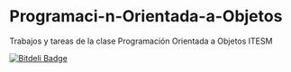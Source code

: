 Programaci-n-Orientada-a-Objetos
================================

Trabajos y tareas de la clase Programación Orientada a Objetos ITESM


[![Bitdeli Badge](https://d2weczhvl823v0.cloudfront.net/acrogenesis/programaci-n-orientada-a-objetos/trend.png)](https://bitdeli.com/free "Bitdeli Badge")

